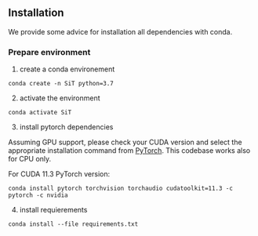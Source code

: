 ## Installation

We provide some advice for installation all dependencies with conda. 

### Prepare environment

1. create a conda environement

```
conda create -n SiT python=3.7
```

2. activate the environment

```
conda activate SiT
```

3. install pytorch dependencies


Assuming GPU support, please check your CUDA version and select the appropriate installation command from [PyTorch](https://pytorch.org/). This codebase works also for CPU only. 

For CUDA 11.3 PyTorch version: 

```
conda install pytorch torchvision torchaudio cudatoolkit=11.3 -c pytorch -c nvidia
```

4. install requierements

```
conda install --file requirements.txt
```